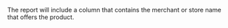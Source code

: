 The report will include a column that contains the merchant or store name that offers the product.


